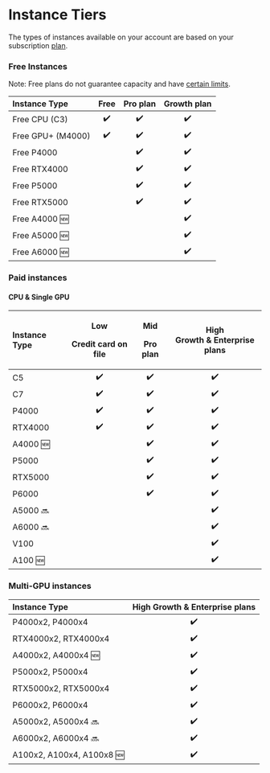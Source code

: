 # Instance Tiers

The types of instances available on your account are based on your subscription [plan](https://gradient.paperspace.com/pricing).  

### Free Instances

Note: Free plans do not guarantee capacity and have [certain limits](free-instances.md). 

| Instance Type | Free | Pro plan | Growth plan |
| :--- | :---: | :---: | :---: |
| Free CPU \(C3\) | ✔️ | ✔️ | ✔️ |
| Free GPU+ \(M4000\) | ✔️ | ✔️ | ✔️ |
| Free P4000 |  | ✔️ | ✔️ |
| Free RTX4000 |  | ✔️ | ✔️ |
| Free P5000 |  | ✔️ | ✔️ |
| Free RTX5000 |  | ✔️ | ✔️ |
| Free A4000 🆕 |  |  | ✔️ |
| Free A5000 🆕 |  |  | ✔️ |
| Free A6000 🆕 |  |  | ✔️ |

### Paid instances

#### CPU & Single GPU

<table>
  <thead>
    <tr>
      <th style="text-align:left">Instance Type</th>
      <th style="text-align:center">
        <p>Low</p>
        <p>Credit card on file</p>
      </th>
      <th style="text-align:center">
        <p>Mid</p>
        <p>Pro plan</p>
      </th>
      <th style="text-align:center">High
        <br />Growth &amp; Enterprise plans</th>
    </tr>
  </thead>
  <tbody>
    <tr>
      <td style="text-align:left">C5</td>
      <td style="text-align:center">&#x2714;&#xFE0F;</td>
      <td style="text-align:center">&#x2714;&#xFE0F;</td>
      <td style="text-align:center">&#x2714;&#xFE0F;</td>
    </tr>
    <tr>
      <td style="text-align:left">C7</td>
      <td style="text-align:center">&#x2714;&#xFE0F;</td>
      <td style="text-align:center">&#x2714;&#xFE0F;</td>
      <td style="text-align:center">&#x2714;&#xFE0F;</td>
    </tr>
    <tr>
      <td style="text-align:left">P4000</td>
      <td style="text-align:center">&#x2714;&#xFE0F;</td>
      <td style="text-align:center">&#x2714;&#xFE0F;</td>
      <td style="text-align:center">&#x2714;&#xFE0F;</td>
    </tr>
    <tr>
      <td style="text-align:left">RTX4000</td>
      <td style="text-align:center">&#x2714;&#xFE0F;</td>
      <td style="text-align:center">&#x2714;&#xFE0F;</td>
      <td style="text-align:center">&#x2714;&#xFE0F;</td>
    </tr>
    <tr>
      <td style="text-align:left">A4000 &#x1F195;</td>
      <td style="text-align:center"></td>
      <td style="text-align:center">&#x2714;&#xFE0F;</td>
      <td style="text-align:center">&#x2714;&#xFE0F;</td>
    </tr>
    <tr>
      <td style="text-align:left">P5000</td>
      <td style="text-align:center"></td>
      <td style="text-align:center">&#x2714;&#xFE0F;</td>
      <td style="text-align:center">&#x2714;&#xFE0F;</td>
    </tr>
    <tr>
      <td style="text-align:left">RTX5000</td>
      <td style="text-align:center"></td>
      <td style="text-align:center">&#x2714;&#xFE0F;</td>
      <td style="text-align:center">&#x2714;&#xFE0F;</td>
    </tr>
    <tr>
      <td style="text-align:left">P6000</td>
      <td style="text-align:center"></td>
      <td style="text-align:center">&#x2714;&#xFE0F;</td>
      <td style="text-align:center">&#x2714;&#xFE0F;</td>
    </tr>
    <tr>
      <td style="text-align:left">A5000 &#x1F51C;</td>
      <td style="text-align:center"></td>
      <td style="text-align:center"></td>
      <td style="text-align:center">&#x2714;&#xFE0F;</td>
    </tr>
    <tr>
      <td style="text-align:left">A6000 &#x1F51C;</td>
      <td style="text-align:center"></td>
      <td style="text-align:center"></td>
      <td style="text-align:center">&#x2714;&#xFE0F;</td>
    </tr>
    <tr>
      <td style="text-align:left">V100</td>
      <td style="text-align:center"></td>
      <td style="text-align:center"></td>
      <td style="text-align:center">&#x2714;&#xFE0F;</td>
    </tr>
    <tr>
      <td style="text-align:left">A100 &#x1F195;</td>
      <td style="text-align:center"></td>
      <td style="text-align:center"></td>
      <td style="text-align:center">&#x2714;&#xFE0F;</td>
    </tr>
  </tbody>
</table>

### Multi-GPU instances

| Instance Type | High  Growth & Enterprise plans |
| :--- | :---: |
| P4000x2, P4000x4 | ✔️ |
| RTX4000x2, RTX4000x4 | ✔️ |
| A4000x2, A4000x4 🆕 | ✔️ |
| P5000x2, P5000x4 | ✔️ |
| RTX5000x2, RTX5000x4 | ✔️ |
| P6000x2, P6000x4 | ✔️ |
| A5000x2, A5000x4 🔜 | ✔️ |
| A6000x2, A6000x4 🔜 | ✔️ |
| A100x2, A100x4, A100x8 🆕 | ✔️ |

